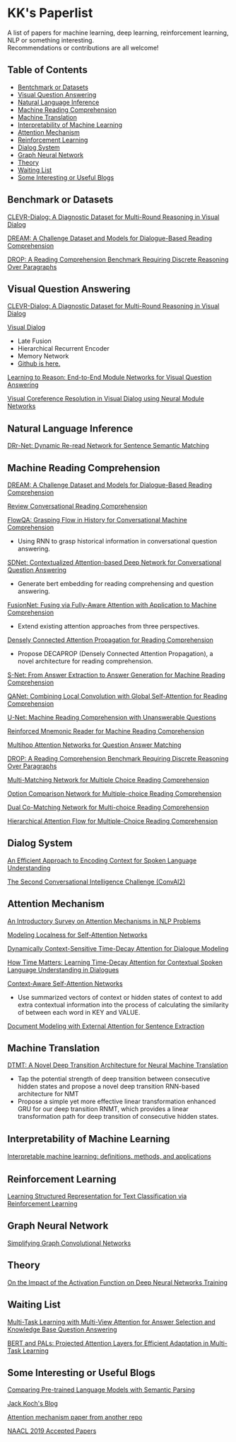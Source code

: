 # KK's Paperlist
A list of papers for machine learning, deep learning, reinforcement learning, NLP or something interesting.  
Recommendations or contributions are all welcome!

## Table of Contents
- [Bentchmark or Datasets](https://github.com/SparkJiao/KK-s-Paperlist#benchmark-or-datasets)
- [Visual Question Answering](https://github.com/SparkJiao/KK-s-Paperlist#visual-question-answering)
- [Natural Language Inference](https://github.com/SparkJiao/KK-s-Paperlist#natural-language-inference)
- [Machine Reading Comprehension](https://github.com/SparkJiao/KK-s-Paperlist#machine-reading-comprehension)
- [Machine Translation](https://github.com/SparkJiao/KK-s-Paperlist#machine-translation)
- [Interpretability of Machine Learning](https://github.com/SparkJiao/KK-s-Paperlist#interpretability-of-machine-learning)
- [Attention Mechanism](https://github.com/SparkJiao/KK-s-Paperlist#attention-mechanism)
- [Reinforcement Learning](https://github.com/SparkJiao/KK-s-Paperlist#reinforcement-learning)
- [Dialog System](https://github.com/SparkJiao/KK-s-Paperlist#dialog-system)
- [Graph Neural Network](https://github.com/SparkJiao/KK-s-Paperlist#graph-neural-network)
- [Theory](https://github.com/SparkJiao/KK-s-Paperlist#theory)
- [Waiting List](https://github.com/SparkJiao/KK-s-Paperlist#waiting-list)
- [Some Interesting or Useful Blogs](https://github.com/SparkJiao/KK-s-Paperlist#some-interesting-or-useful-blogs)

## Benchmark or Datasets
[CLEVR-Dialog: A Diagnostic Dataset for Multi-Round Reasoning in Visual Dialog](https://arxiv.org/abs/1903.03166)

[DREAM: A Challenge Dataset and Models for Dialogue-Based Reading Comprehension](https://arxiv.org/abs/1902.00164)

[DROP: A Reading Comprehension Benchmark Requiring Discrete Reasoning Over Paragraphs](https://arxiv.org/abs/1903.00161)

## Visual Question Answering
[CLEVR-Dialog: A Diagnostic Dataset for Multi-Round Reasoning in Visual Dialog](https://arxiv.org/abs/1903.03166)

[Visual Dialog](https://arxiv.org/abs/1611.08669)
- Late Fusion
- Hierarchical Recurrent Encoder
- Memory Network
- [Github is here.](https://github.com/batra-mlp-lab/visdial)  

[Learning to Reason: End-to-End Module Networks for Visual Question Answering](https://github.com/ronghanghu/n2nmn)  

[Visual Coreference Resolution in Visual Dialog using Neural Module Networks](https://github.com/facebookresearch/corefnmn)

## Natural Language Inference
[DRr-Net: Dynamic Re-read Network for Sentence Semantic Matching](https://www.aaai.org/Papers/AAAI/2019/AAAI-ZhangKun.5147.pdf)

## Machine Reading Comprehension
[DREAM: A Challenge Dataset and Models for Dialogue-Based Reading Comprehension](https://arxiv.org/abs/1902.00164)

[Review Conversational Reading Comprehension](https://arxiv.org/abs/1902.00821)

[FlowQA: Grasping Flow in History for Conversational Machine Comprehension](https://arxiv.org/abs/1810.06683)
- Using RNN to grasp historical information in conversational question answering.

[SDNet: Contextualized Attention-based Deep Network for Conversational Question Answering](https://arxiv.org/abs/1812.03593)
- Generate bert embedding for reading comprehensing and question answering.

[FusionNet: Fusing via Fully-Aware Attention with Application to Machine Comprehension](https://arxiv.org/abs/1711.07341)
- Extend existing attention approaches from three perspectives.

[Densely Connected Attention Propagation for Reading Comprehension](https://arxiv.org/abs/1811.04210)
- Propose DECAPROP (Densely Connected Attention Propagation), a novel architecture for reading comprehension.

[S-Net: From Answer Extraction to Answer Generation for Machine Reading Comprehension](https://arxiv.org/abs/1706.04815)

[QANet: Combining Local Convolution with Global Self-Attention for Reading Comprehension](https://arxiv.org/abs/1804.09541)

[U-Net: Machine Reading Comprehension with Unanswerable Questions](https://arxiv.org/abs/1810.06638)

[Reinforced Mnemonic Reader for Machine Reading Comprehension](https://arxiv.org/pdf/1705.02798.pdf)

[Multihop Attention Networks for Question Answer Matching](https://github.com/SparkJiao/KK-s-Paperlist/blob/master/papers/Multihop%20Attention%20Networks%20for%20Question%20Answer%20Matching.pdf)

[DROP: A Reading Comprehension Benchmark Requiring Discrete Reasoning Over Paragraphs](https://arxiv.org/abs/1903.00161)

[Multi-Matching Network for Multiple Choice Reading Comprehension](http://xplan-lab.org/Paper_PDF/AAAI-19.pdf)

[Option Comparison Network for Multiple-choice Reading Comprehension](https://arxiv.org/abs/1903.03033)

[Dual Co-Matching Network for Multi-choice Reading Comprehension](https://arxiv.org/abs/1901.09381)

[Hierarchical Attention Flow for
Multiple-Choice Reading Comprehension](https://www.aaai.org/ocs/index.php/AAAI/AAAI18/paper/viewFile/16331/16177)


## Dialog System
[An Efficient Approach to Encoding Context for Spoken Language Understanding](https://arxiv.org/pdf/1807.00267.pdf)

[The Second Conversational Intelligence Challenge (ConvAI2)](https://arxiv.org/pdf/1902.00098.pdf)


## Attention Mechanism
[An Introductory Survey on Attention Mechanisms in NLP Problems](https://arxiv.org/abs/1811.05544)

[Modeling Localness for Self-Attention Networks](https://arxiv.org/abs/1810.10182)

[Dynamically Context-Sensitive Time-Decay Attention for Dialogue Modeling](https://arxiv.org/abs/1809.01557)

[How Time Matters: Learning Time-Decay Attention for Contextual Spoken Language Understanding in Dialogues](https://www.csie.ntu.edu.tw/~yvchen/doc/NAACL18_TimeDecay.pdf)

[Context-Aware Self-Attention Networks](https://arxiv.org/pdf/1902.05766.pdf)
- Use summarized vectors of context or hidden states of context to add extra contextual information into the process of calculating the similarity of between each word in KEY and VALUE.

[Document Modeling with External Attention for Sentence Extraction](http://aclweb.org/anthology/P18-1188)


## Machine Translation
[DTMT: A Novel Deep Transition Architecture for Neural Machine Translation](https://arxiv.org/pdf/1812.07807.pdf)
- Tap the potential strength of deep transition between consecutive hidden states and propose a novel deep transition RNN-based architecture for NMT
- Propose a simple yet more effective linear transformation enhanced GRU for our deep transition RNMT, which provides a linear transformation path for deep transition of consecutive hidden states.

## Interpretability of Machine Learning
[Interpretable machine learning: deﬁnitions, methods, and applications](https://arxiv.org/pdf/1901.04592.pdf)

## Reinforcement Learning
[Learning Structured Representation for Text Classification via Reinforcement Learning](http://coai.cs.tsinghua.edu.cn/hml/media/files/AAAI2018_ClassifyAndStructure.pdf)

## Graph Neural Network
[Simplifying Graph Convolutional Networks](https://arxiv.org/abs/1902.07153)

## Theory
[On the Impact of the Activation Function on Deep Neural Networks Training](https://arxiv.org/pdf/1902.06853.pdf)

## Waiting List
[Multi-Task Learning with Multi-View Attention for Answer Selection and Knowledge Base Question Answering](https://arxiv.org/pdf/1812.02354.pdf)

[BERT and PALs: Projected Attention Layers for Efficient Adaptation in Multi-Task Learning](https://arxiv.org/abs/1902.02671)

## Some Interesting or Useful Blogs
[Comparing Pre-trained Language Models with Semantic Parsing](https://jbkjr.com/posts/2019/01/unsupervised_pretraining_comparison/)

[Jack Koch's Blog](https://jbkjr.com/year-archive/)

[Attention mechanism paper from another repo](https://github.com/yuquanle/Attention-Mechanisms-paper/blob/master/Attention-mechanisms-paper.md)

[NAACL 2019 Accepted Papers](https://naacl2019.org/program/accepted/)

